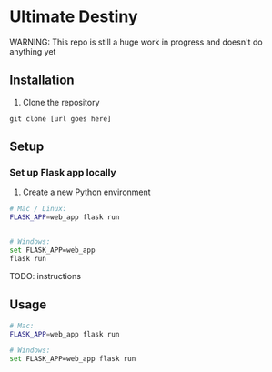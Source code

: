 # Ultimate Destiny

WARNING: This repo is still a huge work in progress and doesn't do anything yet

## Installation

1. Clone the repository

```
git clone [url goes here]
```

## Setup

### Set up Flask app locally

1. Create a new Python environment

```sh
# Mac / Linux:
FLASK_APP=web_app flask run


# Windows:
set FLASK_APP=web_app
flask run
```

TODO: instructions

## Usage

```sh
# Mac:
FLASK_APP=web_app flask run

# Windows:
set FLASK_APP=web_app flask run
```
